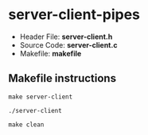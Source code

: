 # server-client-pipes #
* Header File: __server-client.h__   
* Source Code: __server-client.c__    
* Makefile: __makefile__        

## Makefile instructions ##
```
make server-client
```
```
./server-client   
```
```
make clean
``` 

